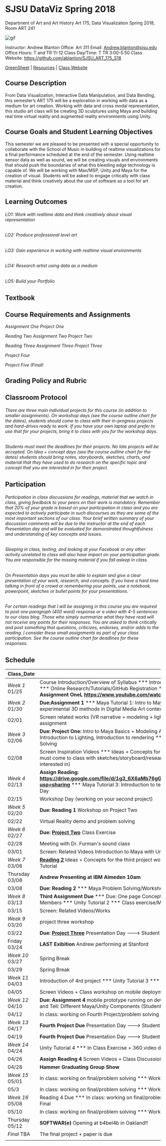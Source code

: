 **SJSU DataViz Spring 2018**
======================
Department of Art and Art History
Art 175, Data Visualization Spring 2018, Room ART 241

![gif](http://i.imgur.com/zdzDxsA.gif)

Instructor: Andrew Blanton
Office: Art 311
Email: Andrew.blanton@sjsu.edu
Office Hours: T and TR 11-12
Class Day/Time: T TR 3:00-5:50
Class Website: https://github.com/ablanton/SJSU_ART_175_S18

[GreenSheet](https://github.com/ablanton/SJSU_ART_175_S18/blob/master/GREENSHEET.md)
| [Resources](https://github.com/ablanton/SJSU_ART_175_S18/blob/master/RESOURCES.md)
| [Class Website](https://github.com/ablanton/SJSU_ART_175_S18)

Course Description
------------------
From Data Visualization, Interactive Data Manipulation, and Data Bending, this semester’s ART 175 will be a exploration in working with data as a medium for art creation. Working with data and cross modal representation, this studio art class will be creating 3D sculptures using Maya and building real time virtual reality and augmented reality environments using Unity.

Course Goals and Student Learning Objectives
--------------------------------------------

This semester we are pleased to be presented with a special opportunity to collaborate with the School of Music in building of realtime visualizations for a final performance scheduled at the end of the semester. Using realtime sensor data as well as sound, we will be creating visuals and environments that should push the boundaries of what this bleeding edge technology is capable of. We will be working with Max/MSP, Unity and Maya for the creation of visual. Students will be asked to engage critically with class material and think creatively about the use of software as a tool for art creation.

Learning Outcomes
-----------------

###### LO1: Work with realtime data and think creatively about visual representation
###### LO2: Produce professional level art
###### LO3: Gain experience in working with realtime visual environments
###### LO4: Research artist using data as a medium
###### LO5: Build your Portfolio

Textbook
--------

Course Requirements and Assignments
-----------------------------------
*Assignment One*
*Project One*

*Reading Two*
*Assignment Two*
*Project Two*

*Reading Three*
*Assignment Three*
*Project Three*

*Project Four*

*Project Five (Final)*

Grading Policy and Rubric
-------------------------

Classroom Protocol
------------------

###### There are three main individual projects for this course (in addition to smaller assignments). On workshop days (see the course outline chart for the dates), students should come to class with their in-progress projects and hard-drives ready to work. If you have your own laptop and prefer to use that for your projects, bring it to class with you for the workshop days.

###### Students must meet the deadlines for their projects. No late projects will be accepted. On Idea + concept days (see the course outline chart for the dates) students should bring notes, storyboards, sketches, charts, and material that they have used to do research on the specific topic and concept that you are interested in for their project.

Participation
-------------

###### Participation in class discussions for readings, material that we watch in class, giving feedback to your peers on their work is mandatory. Remember that 20% of your grade is based on your participation in class and you are expected to actively participate in such discourses as they are some of the most important sections of our class. Your brief written summary of your discussion comments will be due to the instructor at the end of each Presentation day and will be evaluated for demonstrated thoughtfulness and understanding of key concepts and issues.

###### Sleeping in class, texting, and looking at your Facebook or any other activity unrelated to class will also have impact on your participation grade. You are responsible for the missing material if you fall asleep in class.

###### On Presentation days you must be able to explain and give a clear presentation of your work, research, and concepts. If you have a hard time talking in front of a crowd or remembering your points, use a notebook, powerpoint, sketches or bullet points for your presentations.

###### For certain readings that I will be assigning in this course you are required to post one paragraph (400 word) response or a video with 4-5 sentences to our class blog. Those who simply summarize what they have read will not receive any points for their responses. You are asked to think critically and post something that questions, criticizes, endorses, and/or adds to the reading. I consider these small assignments as part of your class participation. See the course outline chart for deadlines for these responses.

Schedule
--------

| Class_Date          |                                                                                                                                                                        |
| ------------------- |----------------------------------------------------------------------------------------------------------------------------------------------------------------------|
| *Week 1* 01/25      | Course Introduction/Overview of Syllabus *** Introductions (Instructor-Students) *** Online Research/Tutorials/GitHub Registration *** Unity + Maya Download *** **Assignment OneL https://www.youtube.com/watch?v=IsylXXhpqnY** ***|
| *Week 2* 01/30      | **Due:Assignment 1** *** Maya Tutorial 1: Intro to Maya basics *** Introduction to experimental 3D methods in Digital Media Art context and screen inspirational videos|
| 02/01               | Screen related works (VR narrative + modeling + lighting) *** Work on first modeling assignment |
| *Week 3* 02/06      | **Due: Project One:** Intro to Maya Basics + Modeling Assignment *** Maya Tutorial 2: Introduction to Lighting, Introduction to rendering *** Class exercise/Maya Problem Solving |
| 02/08               | Screen Inspiration Videos *** Ideas + Concepts for the first project (each student must come to class with sketches/storyboard/research notes/and concepts they are interested in) |
| *Week 4* 02/13      | **Assign Reading: https://drive.google.com/file/d/1g3_6X6aMb76gGxX5m2zMOH0bQf7Ti2Cq/view?usp=sharing** *** Maya Tutorial 3: Introduction to texture + 2D vs. 3D *** Workshop Day |
| 02/15               | Workshop Day (working on your second project) |
| *Week 5* 02/20      | **Due: Reading 1**  Workshop on Project Two |
| 02/22               | Virtual Reality demo and problem solving |
| *Week 6* 02/27      | **Due: [Project Two](https://github.com/ablanton/SJSU_ART_175_S18/blob/master/SJSU_175_Project_Two.pdf)** Class Exercise |
| 02/28               | Meeting with Dr. Furman's sound class |
| 03/01               | Screen: Related Videos Introduction to Maya with Unity |
| *Week 7* 03/06      | **[Reading 2](https://virtualrealitypop.com/understanding-virtual-reality-and-its-applications-beyond-gaming-2bfd92383f63)** Ideas + Concepts for the third project workshop *** Unity Multiple Scene Tutorial |
| Thursday 03/08      | **Andrew Presenting at IBM Almeden 10am**
| 03/08               | **Due: Reading 2** *** Maya Problem Solving/Workshop Day |
| *Week 8* 03/13      | **Third Assignment Due** *** Due: One page Concept for Third Project + Team Members *** Unity Tutorial 2 *** Class exercise/Maya/Unity Problem Solving |
| 03/15               | Screen: Related Videos/Works |
| *Week 9* 03/20      | project three workshop  |
| 03/22               | **Due: [Project Three](https://github.com/ablanton/SJSU_ART_175_S18/blob/master/SJSU_175_Project_3.pdf)** Presentation Day ---> Student Presentation of Third Project  |
| Friday 03/24        | **LAST Exibition** Andrew performing at Stanford |
| *Week 10* 03/27     | Spring Break |
| 03/29               | Spring Break |
| *Week 11* 04/03     | Introduction of 4rd project *** Unity Tutorial 3 *** **Assign Reading 3** |
| 04/05               | Screen Videos + Class workshop on mobile deployment |
| *Week 12* 04/10     | **Due: Assignment 4** mobile prototype running on device *** **Due: [Reading 3](https://hyperallergic.com/252786/tripping-through-digital-landscapes-in-virtual-reality-and-on-canvas/)** Show and Tell: Different Maya/Unity Components (Student Presentations)  |
| 04/12               | In class: working on Fourth Project/problem solving *** Workshop Day For Project 4 |
| *Week 13* 04/17     | **Fourth Project Due** Presentation Day ---> Student Presentation of Fourth Project |
| 04/19               | **Fourth Project Due** Presentation Day ---> Student Presentation of Fourth Project |
| *Week 14* 04/24     | Unity Tutorial 4 *** In Class Exercise + 360 video documentation |
| 04/26               | **Assign Reading 4** Screen Videos + Class Discussion |
| 04/28               | **Hammer Graduating Group Show** |
| *Week 15* 05/01     | In class: working on final/problem solving *** Workshop Day For Final|
| 05/3                | In class: working on final/problem solving *** Workshop Day For Final  |
| *Week 16* 05/08     | Reading 4 Due *** In class: working on final/problem solving *** Workshop Day For Final  |
| 05/10               | In class: working on final/problem solving *** Workshop Day For Final |
| Thursday 05/12      | **SOFTWAR(e)** Opening at b4bel4b in Oakland!! |
| *Final*  TBA      | The final project + paper is due |
|                  |  |
